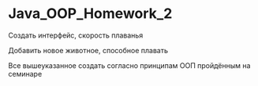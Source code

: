 # Java_OOP_Homework_2

Создать интерфейс, скорость плаванья

Добавить новое животное, способное плавать

Все вышеуказанное создать согласно принципам ООП пройдённым на семинаре
